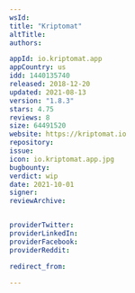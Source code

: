 ```yaml
---
wsId: 
title: "Kriptomat"
altTitle: 
authors:

appId: io.kriptomat.app
appCountry: us
idd: 1440135740
released: 2018-12-20
updated: 2021-08-13
version: "1.8.3"
stars: 4.75
reviews: 8
size: 64491520
website: https://kriptomat.io
repository: 
issue: 
icon: io.kriptomat.app.jpg
bugbounty: 
verdict: wip
date: 2021-10-01
signer: 
reviewArchive:


providerTwitter: 
providerLinkedIn: 
providerFacebook: 
providerReddit: 

redirect_from:

---
```


